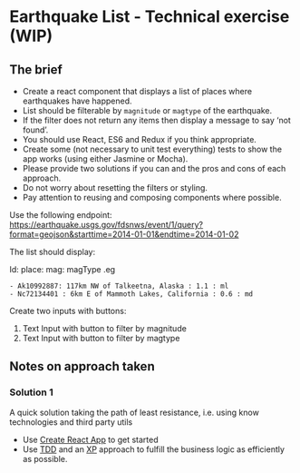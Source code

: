 # Earthquake List - Technical exercise (WIP)

## The brief

- Create a react component that displays a list of places where earthquakes have happened.
- List should be filterable by `magnitude` or `magtype` of the earthquake. 
- If the filter does not return any items then display a message to say ‘not found’. 
- You should use React, ES6 and Redux if you think appropriate. 
- Create some (not necessary to unit test everything) tests to show the app works (using either Jasmine or Mocha). 
- Please provide two solutions if you can and the pros and cons of each approach.
- Do not worry about resetting the filters or styling. 
- Pay attention to reusing and composing components where possible.

Use the following endpoint:
https://earthquake.usgs.gov/fdsnws/event/1/query?format=geojson&starttime=2014-01-01&endtime=2014-01-02

The list should display: 

Id: place: mag: magType .eg

```
- Ak10992887: 117km NW of Talkeetna, Alaska : 1.1 : ml
- Nc72134401 : 6km E of Mammoth Lakes, California : 0.6 : md
```

Create two inputs with buttons:

1. Text Input with button to filter by magnitude
2. Text Input with button to filter by magtype


## Notes on approach taken

### Solution 1

A quick solution taking the path of least resistance,
i.e. using know technologies and third party utils

- Use [Create React App](https://facebook.github.io/react/docs/installation.html) to get started 
- Use [TDD](https://technologyconversations.com/2014/09/30/test-driven-development-tdd/) 
 and an [XP](https://en.wikipedia.org/wiki/Extreme_programming) approach to fulfill the 
 business logic as efficiently as possible.

 